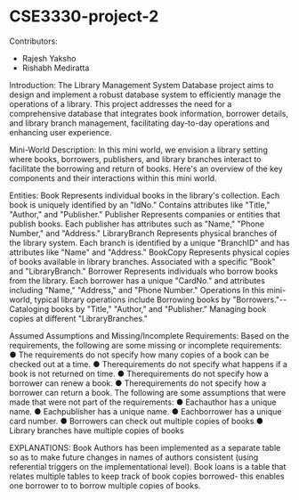 # CSE3330-project-2

Contributors:
- Rajesh Yaksho
- Rishabh Mediratta

Introduction:
 The Library Management System Database project aims to design and implement a robust
 database system to efficiently manage the operations of a library. This project addresses the
 need for a comprehensive database that integrates book information, borrower details, and
 library branch management, facilitating day-to-day operations and enhancing user
 experience.
 
 Mini-World Description:
 In this mini world, we envision a library setting where books, borrowers, publishers, and
 library branches interact to facilitate the borrowing and return of books. Here's an overview of
 the key components and their interactions within this mini world.
 
 Entities:
 Book
 Represents individual books in the library's collection.
 Each book is uniquely identified by an "IdNo."
 Contains attributes like "Title," "Author," and "Publisher."
 Publisher
 Represents companies or entities that publish books.
 Each publisher has attributes such as "Name," "Phone Number," and "Address."
 LibraryBranch
 Represents physical branches of the library system.
 Each branch is identified by a unique "BranchID" and has attributes like "Name" and
 "Address."
 BookCopy
 Represents physical copies of books available in library branches.
 Associated with a specific "Book" and "LibraryBranch."
 Borrower
 Represents individuals who borrow books from the library.
 Each borrower has a unique "CardNo." and attributes including "Name," "Address," and
 "Phone Number."
 Operations
 In this mini-world, typical library operations include
Borrowing books by "Borrowers."--
 Cataloging books by "Title," "Author," and "Publisher."
 Managing book copies at different "LibraryBranches."
 

Assumed Assumptions and Missing/Incomplete Requirements:
 Based on the requirements, the following are some missing or incomplete requirements:
 ● The requirements do not specify how many copies of a book can be checked out at a
 time.
 ● Therequirements do not specify what happens if a book is not returned on time.
 ● Therequirements do not specify how a borrower can renew a book.
 ● Therequirements do not specify how a borrower can return a book.
 The following are some assumptions that were made that were not part of the requirements:
 ● Eachauthor has a unique name.
 ● Eachpublisher has a unique name.
 ● Eachborrower has a unique card number.
 ● Borrowers can check out multiple copies of books
 ● Library branches have multiple copies of books

EXPLANATIONS:
 Book Authors has been implemented as a separate table so as to make future changes in
 names of authors consistent (using referential triggers on the implementational level).
 Book loans is a table that relates multiple tables to keep track of book copies borrowed- this
 enables one borrower to to borrow multiple copies of books.
